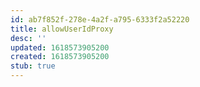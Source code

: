 ```yaml
---
id: ab7f852f-278e-4a2f-a795-6333f2a52220
title: allowUserIdProxy
desc: ''
updated: 1618573905200
created: 1618573905200
stub: true
---
```


